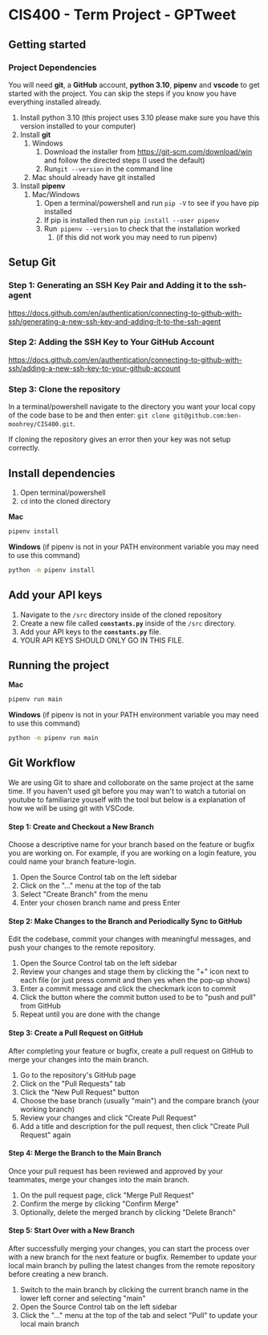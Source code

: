 # CIS400 - Term Project - GPTweet



## Getting started


### Project Dependencies
You will need **git**, a **GitHub** account, **python 3.10**, **pipenv** and **vscode** to get started with the project. You can skip the steps if you know you have everything installed already.

1. Install python 3.10 (this project uses 3.10 please make sure you have this version installed to your computer)
2. Install **git**
   1. Windows
      1. Download the installer from https://git-scm.com/download/win and follow the directed steps (I used the default)
      2. Run`git --version` in the command line
   2. Mac should already have git installed
3. Install **pipenv**
   1. Mac/Windows
      1. Open a terminal/powershell and run `pip -V` to see if you have pip installed
      2. If pip is installed then run `pip install --user pipenv`
      3. Run` pipenv --version` to check that the installation worked
         1. (if this did not work you may need to run pipenv)

## Setup Git

### Step 1: Generating an SSH Key Pair and Adding it to the ssh-agent
https://docs.github.com/en/authentication/connecting-to-github-with-ssh/generating-a-new-ssh-key-and-adding-it-to-the-ssh-agent


### Step 2: Adding the SSH Key to Your GitHub Account
https://docs.github.com/en/authentication/connecting-to-github-with-ssh/adding-a-new-ssh-key-to-your-github-account

### Step 3: Clone the repository
In a terminal/powershell navigate to the directory you want your local copy of the code base to be and then enter: `git clone git@github.com:ben-moohrey/CIS400.git`.

If cloning the repository gives an error then your key was not setup correctly.

## Install dependencies
1. Open terminal/powershell 
2. `cd` into the cloned directory

**Mac**
```bash
pipenv install
```

**Windows** (if pipenv is not in your PATH environment variable you may need to use this command)
```bash
python -m pipenv install
```

## Add your API keys
1. Navigate to the `/src` directory inside of the cloned repository
2. Create a new file called **`constants.py`** inside of the `/src` directory.
3. Add your API keys to the **`constants.py`** file.
4. YOUR API KEYS SHOULD ONLY GO IN THIS FILE.

## Running the project
**Mac**
```bash
pipenv run main
```
**Windows** (if pipenv is not in your PATH environment variable you may need to use this command)
```bash
python -m pipenv run main
```

## Git Workflow
We are using Git to share and colloborate on the same project at the same time. If you haven't used git before you may wan't to watch a tutorial on youtube to familiarize youself with the tool but below is a explanation of how we will be using git with VSCode.

#### Step 1: Create and Checkout a New Branch

Choose a descriptive name for your branch based on the feature or bugfix you are working on. For example, if you are working on a login feature, you could name your branch feature-login.

1. Open the Source Control tab on the left sidebar
2. Click on the "..." menu at the top of the tab
3. Select "Create Branch" from the menu
4. Enter your chosen branch name and press Enter
   
#### Step 2: Make Changes to the Branch and Periodically Sync to GitHub

Edit the codebase, commit your changes with meaningful messages, and push your changes to the remote repository.

1. Open the Source Control tab on the left sidebar
2. Review your changes and stage them by clicking the "+" icon next to each file (or just press commit and then yes when the pop-up shows)
3. Enter a commit message and click the checkmark icon to commit
4. Click the button where the commit button used to be to "push and pull" from GitHub 
5. Repeat until you are done with the change

#### Step 3: Create a Pull Request on GitHub

After completing your feature or bugfix, create a pull request on GitHub to merge your changes into the main branch.

1. Go to the repository's GitHub page
2. Click on the "Pull Requests" tab
3. Click the "New Pull Request" button
4. Choose the base branch (usually "main") and the compare branch (your working branch)
5. Review your changes and click "Create Pull Request"
6. Add a title and description for the pull request, then click "Create Pull Request" again

#### Step 4: Merge the Branch to the Main Branch

Once your pull request has been reviewed and approved by your teammates, merge your changes into the main branch.

1. On the pull request page, click "Merge Pull Request"
2. Confirm the merge by clicking "Confirm Merge"
3. Optionally, delete the merged branch by clicking "Delete Branch"

#### Step 5: Start Over with a New Branch

After successfully merging your changes, you can start the process over with a new branch for the next feature or bugfix. Remember to update your local main branch by pulling the latest changes from the remote repository before creating a new branch.

1. Switch to the main branch by clicking the current branch name in the lower left corner and selecting "main"
2. Open the Source Control tab on the left sidebar
3. Click the "..." menu at the top of the tab and select "Pull" to update your local main branch

